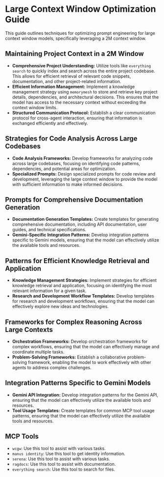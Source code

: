 # Large Context Window Optimization Guide

This guide outlines techniques for optimizing prompt engineering for large context window models, specifically leveraging a 2M context window.

## Maintaining Project Context in a 2M Window

*   **Comprehensive Project Understanding:** Utilize tools like `everything search` to quickly index and search across the entire project codebase. This allows for efficient retrieval of relevant code snippets, documentation, and other project-related information.
*   **Efficient Information Management:** Implement a knowledge management strategy using `memorymesh` to store and retrieve key project details, dependencies, and architectural decisions. This ensures that the model has access to the necessary context without exceeding the context window limits.
*   **Structured Communication Protocol:** Establish a clear communication protocol for cross-agent interaction, ensuring that information is exchanged efficiently and effectively.

## Strategies for Code Analysis Across Large Codebases

*   **Code Analysis Frameworks:** Develop frameworks for analyzing code across large codebases, focusing on identifying code patterns, dependencies, and potential areas for optimization.
*   **Specialized Prompts:** Design specialized prompts for code review and development, leveraging the large context window to provide the model with sufficient information to make informed decisions.

## Prompts for Comprehensive Documentation Generation

*   **Documentation Generation Templates:** Create templates for generating comprehensive documentation, including API documentation, user guides, and technical specifications.
*   **Gemini-Specific Integration Patterns:** Develop integration patterns specific to Gemini models, ensuring that the model can effectively utilize the available tools and resources.

## Patterns for Efficient Knowledge Retrieval and Application

*   **Knowledge Management Strategies:** Implement strategies for efficient knowledge retrieval and application, focusing on identifying the most relevant information for a given task.
*   **Research and Development Workflow Templates:** Develop templates for research and development workflows, ensuring that the model can effectively explore new ideas and technologies.

## Frameworks for Complex Reasoning Across Large Contexts

*   **Orchestration Frameworks:** Develop orchestration frameworks for complex workflows, ensuring that the model can effectively manage and coordinate multiple tasks.
*   **Problem-Solving Frameworks:** Establish a collaborative problem-solving framework, enabling the model to work effectively with other agents to address complex challenges.

## Integration Patterns Specific to Gemini Models

*   **Gemini API Integration:** Develop integration patterns for the Gemini API, ensuring that the model can effectively utilize the available tools and resources.
*   **Tool Usage Templates:** Create templates for common MCP tool usage patterns, ensuring that the model can effectively utilize the available tools and resources.

## MCP Tools

*   `wcgw`: Use this tool to assist with various tasks.
*   `manus identity`: Use this tool to get identity information.
*   `serena`: Use this tool to assist with various tasks.
*   `ragdocs`: Use this tool to assist with documentation.
*   `everything search`: Use this tool to search for files.